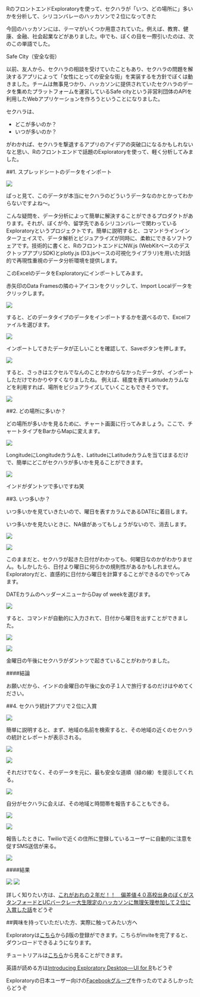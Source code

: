 RのフロントエンドExploratoryを使って、セクハラが「いつ、どの場所に」多いかを分析して、シリコンバレーのハッカソンで２位になってきた

今回のハッカソンには、テーマがいくつか用意されていた。例えば、教育、健康、金融、社会起業などがありました。中でも、ぼくの目を一際引いたのは、次のこの単語でした。

Safe City（安全な街）

以前、友人から、セクハラの相談を受けていたこともあり、セクハラの問題を解決するアプリによって「女性にとっての安全な街」を実装するを方針でぼくは動きました。チームは無事見つかり、ハッカソンに提供されていたセクハラのデータを集めたプラットフォームを運営しているSafe cityという非営利団体のAPIを利用したWebアプリケーションを作ろうということになりました。

セクハラは、

- どこが多いのか？
- いつが多いのか？

がわかれば、セクハラを撃退するアプリのアイデアの突破口になるかもしれないなと思い、Rのフロントエンドで話題のExploratoryを使って、軽く分析してみました。

##1. スプレッドシートのデータをインポート

![](images/sekuhara-data.png)

ぱっと見て、このデータが本当にセクハラのどういうデータなのかとかってわからないですよね〜。

こんな疑問を、データ分析によって簡単に解決することができるプロダクトがあります。それが、ぼくが今、留学先であるシリコンバレーで関わっているExploratoryというプロジェクトです。簡単に説明すると、コマンドラインインターフェイスで、データ解析とビジュアライズが同時に、柔軟にできるソフトウェアです。技術的に書くと、RのフロントエンドにNW.js (WebKitベースのデスクトップアプリSDK)とplotly.js (D3.jsベースの可視化ライブラリ)を用いた対話的で再現性重視のデータ分析環境を提供します。

このExcelのデータをExploratoryにインポートしてみます。

赤矢印のData Framesの隣の＋アイコンをクリックして、Import Localデータをクリックします。

![](images/sekuhara-local.png)

すると、どのデータタイプのデータをインポートするかを選べるので、Excelファイルを選びます。

![](images/sekuhara-excel.png)

インポートしてきたデータが正しいことを確認して、Saveボタンを押します。

![](images/sekuhara-save.png)

すると、さっきはエクセルでなんのことかわからなかったデータが、インポートしただけでわかりやすくなりましたね。
例えば、経度を表すLatitudeカラムなどを利用すれば、場所をビジュアライズしていくこともできそうです。

![](images/sekuhara-latitude.png)

##2. どの場所に多いか？

どの場所が多いかを見るために、チャート画面に行ってみましょう。ここで、チャートタイプをBarからMapに変えます。

![](images/sekuhara-map.png)

LongitudeにLongitudeカラムを、LatitudeにLatitudeカラムを当てはまるだけで、簡単にどこがセクハラが多いかを見ることができます。

![](images/where-sekuha.png)

インドがダントツで多いですね笑

##3. いつ多いか？

いつ多いかを見ていきたいので、曜日を表すカラムであるDATEに着目します。

いつ多いかを見たいときに、NA値があってもしょうがないので、消去します。

![](images/sekuhara-removena1.png)

![](images/sekuhara-removena2.png)

このままだと、セクハラが起きた日付がわかっても、何曜日なのかがわかりません。もしかしたら、日付より曜日に何らかの規則性があるかもしれません。Exploratoryだと、直感的に日付から曜日を計算することができるのでやってみます。

DATEカラムのヘッダーメニューからDay of weekを選びます。

![](images/sekuhara-day.png)

すると、コマンドが自動的に入力されて、日付から曜日を出すことができました。

![](images/sekuhara-week.png)

![](images/when-sekuhara.png)

金曜日の午後にセクハラがダントツで起きていることがわかりました。


####結論

お願いだから、インドの金曜日の午後に女の子１人で旅行するのだけはやめてください。

##4. セクハラ統計アプリで２位に入賞


![](images/sekuhara1.png)

簡単に説明すると、まず、地域の名前を検索すると、その地域の近くのセクハラの統計とレポートが表示される。

![](images/sekuhara2.png)

![](images/sekuhara3.png)

それだけでなく、そのデータを元に、最も安全な道順（緑の線）を提示してくれる。

![](images/sekuhara4.png)

自分がセクハラに会えば、その地域と時間帯を報告することもできる。

![](images/sekuhara5.png)

![](images/sekuhara6.png)

報告したときに、Twilioで近くの住所に登録しているユーザーに自動的に注意を促すSMS送信が来る。

![](images/sekuhara7.png)


####結果

![](images/hackathon-win2.png)
![](images/hackathon-win.png)

詳しく知りたい方は、[これがおれの２年だ！！　偏差値４０高校出身のぼくがスタンフォードとUCバークレー大生限定のハッカソンに無理矢理参加して２位に入賞した話](https://www.facebook.com/groups/1087437647994959/members/
)をどうぞ

##興味を持っていただいた方、実際に触ってみたい方へ

Exploratoryは[こちら](https://exploratory.io/s
)からβ版の登録ができます。こちらがinviteを完了すると、ダウンロードできるようになります。

チュートリアルは[こちら](http://docs.exploratory.io/tutorials/intro.html
)から見ることができます。

英語が読める方は[Introducing Exploratory Desktop — UI for R](https://blog.exploratory.io/introducing-exploratory-desktop-ui-for-r-895d94ef3b7b#.4dncgv1rt
)もどうぞ

Exploratoryの日本ユーザー向けの[Facebookグループ](https://www.facebook.com/groups/1087437647994959/members/
)を作ったのでよろしかったらどうぞ
